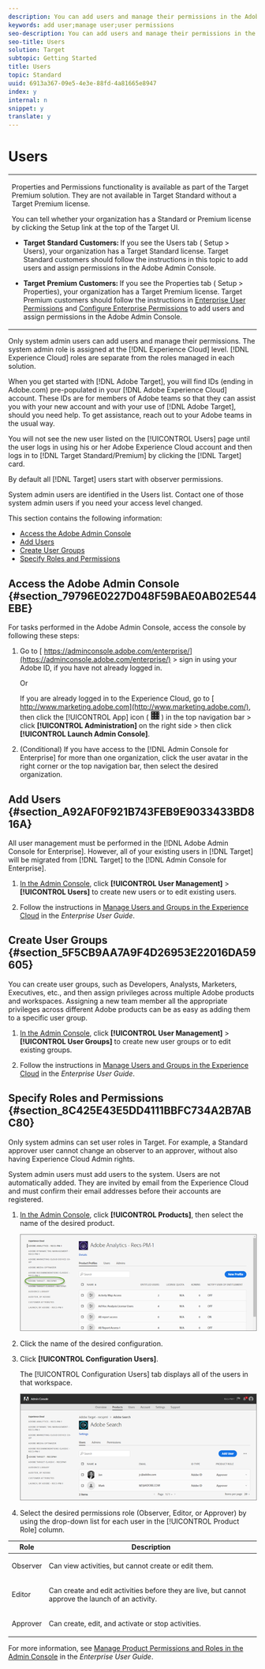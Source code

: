 ```yaml
---
description: You can add users and manage their permissions in the Adobe Admin Console.
keywords: add user;manage user;user permissions
seo-description: You can add users and manage their permissions in the Adobe Admin Console.
seo-title: Users
solution: Target
subtopic: Getting Started
title: Users
topic: Standard
uuid: 6913a367-09e5-4e3e-88fd-4a81665e8947
index: y
internal: n
snippet: y
translate: y
---
```


# Users



<table id="table_FD223AA7282243338769C27AC146FD51"> 
 <tbody> 
  <tr> 
   <td colname="col1"> <p> Properties and Permissions functionality is available as part of the <span class="keyword"> Target Premium</span> solution. They are not available in <span class="keyword"> Target Standard</span> without a <span class="keyword"> Target Premium</span> license. </p> <p>You can tell whether your organization has a Standard or Premium license by clicking the <span class="wintitle"> Setup</span> link at the top of the Target UI. </p> <p> 
     <ul id="ul_829C5A2E317C40DDAB679A3AC9B67DC3"> 
      <li id="li_DB7A95A7929E457EACE6E8D531E36CA2"> <p><b>Target Standard Customers: </b>If you see the <span class="wintitle"> Users</span> tab (<span class="wintitle"> Setup</span> &gt; <span class="wintitle"> Users</span>), your organization has a Target Standard license. Target Standard customers should follow the instructions in this topic to add users and assign permissions in the Adobe Admin Console. </p> </li> 
      <li id="li_7DA386EFE11F4F5F82125B7E07D0145C"> <p><b>Target Premium Customers: </b>If you see the <span class="wintitle"> Properties</span> tab (<span class="wintitle"> Setup</span> &gt; <span class="wintitle"> Properties</span>), your organization has a Target Premium license. Target Premium customers should follow the instructions in <a href="../../c_seting_up_target/property_channel/property_channel.md#concept_E396B16FA2024ADBA27BC056138F9838" format="dita" scope="local"> Enterprise User Permissions</a> and <a href="../../c_seting_up_target/property_channel/properties-overview.md#concept_22F2855DBF0D4754B9460F5D68749C71" format="dita" scope="local"> Configure Enterprise Permissions</a> to add users and assign permissions in the Adobe Admin Console. </p> </li> 
     </ul> </p> </td> 
  </tr> 
 </tbody> 
</table>

Only system admin users can add users and manage their permissions. The system admin role is assigned at the [!DNL  Experience Cloud] level. [!DNL  Experience Cloud] roles are separate from the roles managed in each solution. 

When you get started with [!DNL  Adobe Target], you will find IDs (ending in Adobe.com) pre-populated in your [!DNL  Adobe Experience Cloud] account. These IDs are for members of Adobe teams so that they can assist you with your new account and with your use of [!DNL  Adobe Target], should you need help. To get assistance, reach out to your Adobe teams in the usual way. 

You will not see the new user listed on the [!UICONTROL  Users] page until the user logs in using his or her Adobe Experience Cloud account and then logs in to [!DNL  Target Standard/Premium] by clicking the [!DNL  Target] card. 

By default all [!DNL  Target] users start with observer permissions. 

System admin users are identified in the Users list. Contact one of those system admin users if you need your access level changed. 

This section contains the following information: 


* [ Access the Adobe Admin Console](../../c_seting_up_target/c_user_management/c_user_management.md#section_79796E0227D048F59BAE0AB02E544EBE)
* [ Add Users](../../c_seting_up_target/c_user_management/c_user_management.md#section_A92AF0F921B743FEB9E9033433BD816A)
* [ Create User Groups](../../c_seting_up_target/c_user_management/c_user_management.md#section_5F5CB9AA7A9F4D26953E22016DA59605)
* [ Specify Roles and Permissions](../../c_seting_up_target/c_user_management/c_user_management.md#section_8C425E43E5DD4111BBFC734A2B7ABC80)


## Access the Adobe Admin Console {#section_79796E0227D048F59BAE0AB02E544EBE}

For tasks performed in the Adobe Admin Console, access the console by following these steps: 


1. Go to [ https://adminconsole.adobe.com/enterprise/](https://adminconsole.adobe.com/enterprise/) &gt; sign in using your Adobe ID, if you have not already logged in. 

   Or 

   If you are already logged in to the Experience Cloud, go to [ http://www.marketing.adobe.com](http://www.marketing.adobe.com/), then click the [!UICONTROL  App] icon (  ![](assets/icon_mc_apps.png) ) in the top navigation bar > click **[!UICONTROL  Administration]** on the right side > then click **[!UICONTROL  Launch Admin Console]**. 

1. (Conditional) If you have access to the [!DNL  Admin Console for Enterprise] for more than one organization, click the user avatar in the right corner or the top navigation bar, then select the desired organization. 



## Add Users {#section_A92AF0F921B743FEB9E9033433BD816A}

All user management must be performed in the [!DNL  Adobe Admin Console for Enterprise]. However, all of your existing users in [!DNL  Target] will be migrated from [!DNL  Target] to the [!DNL  Admin Console for Enterprise]. 


1. [ In the Admin Console](../../c_seting_up_target/c_user_management/c_user_management.md#section_79796E0227D048F59BAE0AB02E544EBE), click **[!UICONTROL  User Management]** > **[!UICONTROL  Users]** to create new users or to edit existing users. 

1. Follow the instructions in [ Manage Users and Groups in the Experience Cloud](https://helpx.adobe.com/enterprise/help/users.html) in the *Enterprise User Guide*. 



## Create User Groups {#section_5F5CB9AA7A9F4D26953E22016DA59605}

You can create user groups, such as Developers, Analysts, Marketers, Executives, etc., and then assign privileges across multiple Adobe products and workspaces. Assigning a new team member all the appropriate privileges across different Adobe products can be as easy as adding them to a specific user group. 


1. [ In the Admin Console](../../c_seting_up_target/c_user_management/c_user_management.md#section_79796E0227D048F59BAE0AB02E544EBE), click **[!UICONTROL  User Management]** > **[!UICONTROL  User Groups]** to create new user groups or to edit existing groups. 

1. Follow the instructions in [ Manage Users and Groups in the Experience Cloud](https://helpx.adobe.com/enterprise/help/users.html) in the *Enterprise User Guide*. 



## Specify Roles and Permissions {#section_8C425E43E5DD4111BBFC734A2B7ABC80}

Only system admins can set user roles in Target. For example, a Standard approver user cannot change an observer to an approver, without also having Experience Cloud Admin rights. 

System admin users must add users to the system. Users are not automatically added. They are invited by email from the Experience Cloud and must confirm their email addresses before their accounts are registered. 


1. [ In the Admin Console](../../c_seting_up_target/c_user_management/c_user_management.md#section_79796E0227D048F59BAE0AB02E544EBE), click **[!UICONTROL  Products]**, then select the name of the desired product. 

   ![](assets/workspace.png) 

1. Click the name of the desired configuration. 

1. Click **[!UICONTROL  Configuration Users]**. 

   The [!UICONTROL  Configuration Users] tab displays all of the users in that workspace. 

   ![](assets/configuration_users.png) 

1. Select the desired permissions role (Observer, Editor, or Approver) by using the drop-down list for each user in the [!UICONTROL  Product Role] column. 



<table id="table_92B2935FEB0A4DFEAC24C074EDEBD409"> 
 <thead> 
  <tr> 
   <th colname="col1" class="entry"> Role </th> 
   <th colname="col2" class="entry"> Description </th> 
  </tr>
 </thead>
 <tbody> 
  <tr> 
   <td colname="col1"> <p>Observer </p> </td> 
   <td colname="col2"> <p>Can view activities, but cannot create or edit them. </p> </td> 
  </tr> 
  <tr> 
   <td colname="col1"> <p>Editor </p> </td> 
   <td colname="col2"> <p>Can create and edit activities before they are live, but cannot approve the launch of an activity. </p> </td> 
  </tr> 
  <tr> 
   <td colname="col1"> <p>Approver </p> </td> 
   <td colname="col2"> <p> Can create, edit, and activate or stop activities. </p> </td> 
  </tr> 
 </tbody> 
</table>




For more information, see [ Manage Product Permissions and Roles in the Admin Console](https://helpx.adobe.com/enterprise/help/manage-permissions-and-roles.html) in the *Enterprise User Guide*. 
